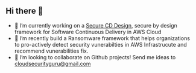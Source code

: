 ## Hi there 👋

- 🔭 I’m currently working on a [Secure CD Design](https://google.com), secure by design framework for Software Continuous Delivery in AWS Cloud 
- 🌱 I’m recently build a Ransomware framework that helps organizations to pro-actively detect security vunerabilties in AWS Infrastrucute and recommend vunerabilities fix.   
- 👯 I’m looking to collaborate on Github projects! Send me ideas to cloudsecurityguru@gmail.com

<!--
**CloudSecurityGuru/cloudsecurityguru** is a ✨ _special_ ✨ repository because its `README.md` (this file) appears on your GitHub profile.

Here are some ideas to get you started:

- 🔭 I’m currently working on ...
- 🌱 I’m currently learning ...
- 👯 I’m looking to collaborate on ...
-->

